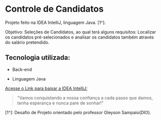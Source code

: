 # Controle de Candidatos

Projeto feito na IDEA IntelliJ, linguagem Java. [1^]. 

Objetivo: 
Seleções de Candidatos, ao qual terá alguns requisitos: Localizar os candidatos pré-selecionados e analisar os candidatos também através do salário pretendido.

## Tecnologia utilizada:
- Back-end
  
- Linguagem Java

[Acesse o Link para baixar a IDEA IntelliJ:](https://www.jetbrains.com/pt-br/idea/download/?section=windows)

>"Vamos conquistando a nossa confiança a cada passo que damos, tenha esperança e nunca pare de sonhar!"
<!--- Minhas palavras ---> 

[1^]: Desafio de Projeto orientado pelo professor Gleyson Sampaio(DIO).
